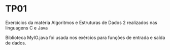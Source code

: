 # TP01

Exercícios da matéria Algoritmos e Estruturas de Dados 2 realizados nas linguagens C e Java 

Biblioteca MyIO.java foi usada nos exércios para funções de entrada e saída de dados.
